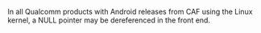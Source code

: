 In all Qualcomm products with Android releases from CAF using the Linux kernel, a NULL pointer may be dereferenced in the front end.